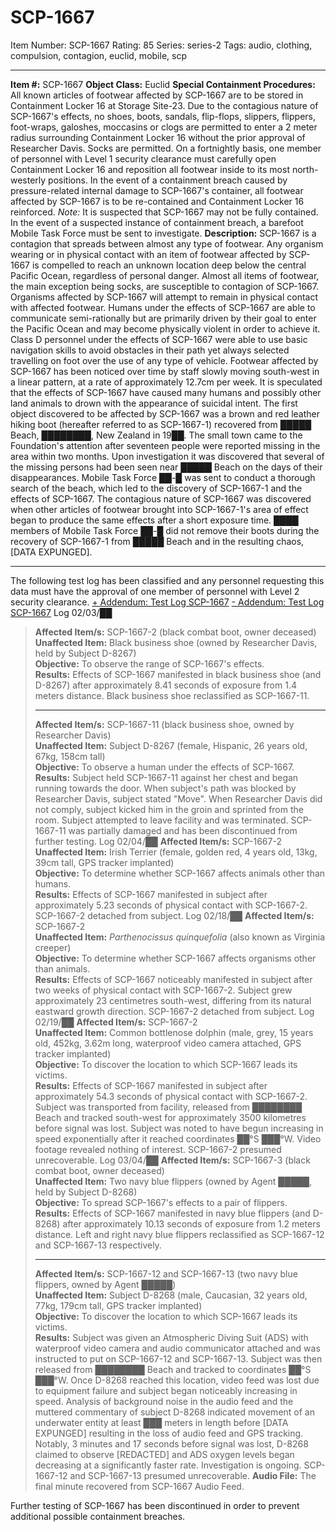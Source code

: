# SCP-1667
Item Number: SCP-1667
Rating: 85
Series: series-2
Tags: audio, clothing, compulsion, contagion, euclid, mobile, scp

---

**Item #:** SCP-1667
**Object Class:** Euclid
**Special Containment Procedures:** All known articles of footwear affected by SCP-1667 are to be stored in Containment Locker 16 at Storage Site-23. Due to the contagious nature of SCP-1667's effects, no shoes, boots, sandals, flip-flops, slippers, flippers, foot-wraps, galoshes, moccasins or clogs are permitted to enter a 2 meter radius surrounding Containment Locker 16 without the prior approval of Researcher Davis. Socks are permitted. On a fortnightly basis, one member of personnel with Level 1 security clearance must carefully open Containment Locker 16 and reposition all footwear inside to its most north-westerly positions. In the event of a containment breach caused by pressure-related internal damage to SCP-1667's container, all footwear affected by SCP-1667 is to be re-contained and Containment Locker 16 reinforced.
_Note:_ It is suspected that SCP-1667 may not be fully contained. In the event of a suspected instance of containment breach, a barefoot Mobile Task Force must be sent to investigate.
**Description:** SCP-1667 is a contagion that spreads between almost any type of footwear. Any organism wearing or in physical contact with an item of footwear affected by SCP-1667 is compelled to reach an unknown location deep below the central Pacific Ocean, regardless of personal danger. Almost all items of footwear, the main exception being socks, are susceptible to contagion of SCP-1667. Organisms affected by SCP-1667 will attempt to remain in physical contact with affected footwear. Humans under the effects of SCP-1667 are able to communicate semi-rationally but are primarily driven by their goal to enter the Pacific Ocean and may become physically violent in order to achieve it. Class D personnel under the effects of SCP-1667 were able to use basic navigation skills to avoid obstacles in their path yet always selected travelling on foot over the use of any type of vehicle. Footwear affected by SCP-1667 has been noticed over time by staff slowly moving south-west in a linear pattern, at a rate of approximately 12.7cm per week. It is speculated that the effects of SCP-1667 have caused many humans and possibly other land animals to drown with the appearance of suicidal intent.
The first object discovered to be affected by SCP-1667 was a brown and red leather hiking boot (hereafter referred to as SCP-1667-1) recovered from █████ Beach, ████████, New Zealand in 19██. The small town came to the Foundation's attention after seventeen people were reported missing in the area within two months. Upon investigation it was discovered that several of the missing persons had been seen near █████ Beach on the days of their disappearances. Mobile Task Force ██-█ was sent to conduct a thorough search of the beach, which led to the discovery of SCP-1667-1 and the effects of SCP-1667. The contagious nature of SCP-1667 was discovered when other articles of footwear brought into SCP-1667-1's area of effect began to produce the same effects after a short exposure time. ████ members of Mobile Task Force ██-█ did not remove their boots during the recovery of SCP-1667-1 from █████ Beach and in the resulting chaos, [DATA EXPUNGED].
* * *
The following test log has been classified and any personnel requesting this data must have the approval of one member of personnel with Level 2 security clearance.
[\+ Addendum: Test Log SCP-1667](javascript:;)
[\- Addendum: Test Log SCP-1667](javascript:;)
Log 02/03/██
> **Affected Item/s:** SCP-1667-2 (black combat boot, owner deceased)  
>  **Unaffected Item:** Black business shoe (owned by Researcher Davis, held by Subject D-8267)  
>  **Objective:** To observe the range of SCP-1667's effects.  
>  **Results:** Effects of SCP-1667 manifested in black business shoe (and D-8267) after approximately 8.41 seconds of exposure from 1.4 meters distance. Black business shoe reclassified as SCP-1667-11.
> * * *
> **Affected Item/s:** SCP-1667-11 (black business shoe, owned by Researcher Davis)  
>  **Unaffected Item:** Subject D-8267 (female, Hispanic, 26 years old, 67kg, 158cm tall)  
>  **Objective:** To observe a human under the effects of SCP-1667.  
>  **Results:** Subject held SCP-1667-11 against her chest and began running towards the door. When subject's path was blocked by Researcher Davis, subject stated "Move". When Researcher Davis did not comply, subject kicked him in the groin and sprinted from the room. Subject attempted to leave facility and was terminated. SCP-1667-11 was partially damaged and has been discontinued from further testing.
Log 02/04/██
> **Affected Item/s:** SCP-1667-2  
>  **Unaffected Item:** Irish Terrier (female, golden red, 4 years old, 13kg, 39cm tall, GPS tracker implanted)  
>  **Objective:** To determine whether SCP-1667 affects animals other than humans.  
>  **Results:** Effects of SCP-1667 manifested in subject after approximately 5.23 seconds of physical contact with SCP-1667-2. SCP-1667-2 detached from subject.
Log 02/18/██
> **Affected Item/s:** SCP-1667-2  
>  **Unaffected Item:** _Parthenocissus quinquefolia_ (also known as Virginia creeper)  
>  **Objective:** To determine whether SCP-1667 affects organisms other than animals.  
>  **Results:** Effects of SCP-1667 noticeably manifested in subject after two weeks of physical contact with SCP-1667-2. Subject grew approximately 23 centimetres south-west, differing from its natural eastward growth direction. SCP-1667-2 detached from subject.
Log 02/19/██
> **Affected Item/s:** SCP-1667-2  
>  **Unaffected Item:** Common bottlenose dolphin (male, grey, 15 years old, 452kg, 3.62m long, waterproof video camera attached, GPS tracker implanted)  
>  **Objective:** To discover the location to which SCP-1667 leads its victims.  
>  **Results:** Effects of SCP-1667 manifested in subject after approximately 54.3 seconds of physical contact with SCP-1667-2. Subject was transported from facility, released from ████████ Beach and tracked south-west for approximately 3500 kilometres before signal was lost. Subject was noted to have begun increasing in speed exponentially after it reached coordinates ██°S ███°W. Video footage revealed nothing of interest. SCP-1667-2 presumed unrecoverable.
Log 03/04/██
> **Affected Item/s:** SCP-1667-3 (black combat boot, owner deceased)  
>  **Unaffected Item:** Two navy blue flippers (owned by Agent █████, held by Subject D-8268)  
>  **Objective:** To spread SCP-1667's effects to a pair of flippers.  
>  **Results:** Effects of SCP-1667 manifested in navy blue flippers (and D-8268) after approximately 10.13 seconds of exposure from 1.2 meters distance. Left and right navy blue flippers reclassified as SCP-1667-12 and SCP-1667-13 respectively.
> * * *
> **Affected Item/s:** SCP-1667-12 and SCP-1667-13 (two navy blue flippers, owned by Agent █████)  
>  **Unaffected Item:** Subject D-8268 (male, Caucasian, 32 years old, 77kg, 179cm tall, GPS tracker implanted)  
>  **Objective:** To discover the location to which SCP-1667 leads its victims.  
>  **Results:** Subject was given an Atmospheric Diving Suit (ADS) with waterproof video camera and audio communicator attached and was instructed to put on SCP-1667-12 and SCP-1667-13. Subject was then released from ████████ Beach and tracked to coordinates ██°S ███°W. Once D-8268 reached this location, video feed was lost due to equipment failure and subject began noticeably increasing in speed. Analysis of background noise in the audio feed and the muttered commentary of subject D-8268 indicated movement of an underwater entity at least ███ meters in length before [DATA EXPUNGED] resulting in the loss of audio feed and GPS tracking. Notably, 3 minutes and 17 seconds before signal was lost, D-8268 claimed to observe [REDACTED] and ADS oxygen levels began decreasing at a significantly faster rate. Investigation is ongoing. SCP-1667-12 and SCP-1667-13 presumed unrecoverable.
> **Audio File:** The final minute recovered from SCP-1667 Audio Feed.
  
Further testing of SCP-1667 has been discontinued in order to prevent additional possible containment breaches. 